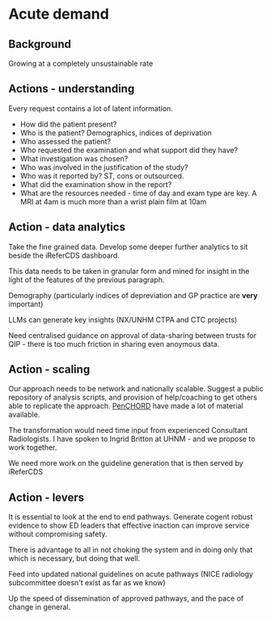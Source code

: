# Acute demand

## Background

Growing at a completely unsustainable rate

##  Actions - understanding

Every request contains a lot of latent information.
* How did the patient present?
* Who is the patient?  Demographics, indices of deprivation
* Who assessed the patient?
* Who requested the examination and what support did they have?
* What investigation was chosen?
* Who was involved in the justification of the study?
* Who was it reported by? ST, cons or outsourced.
* What did the examination show in the report?
* What are the resources needed - time of day and exam type are key.  A MRI at 4am is much more than a wrist plain film at 10am


## Action - data analytics

Take the fine grained data.  Develop some deeper further analytics to sit beside the iReferCDS dashboard.

This data needs to be taken in granular form and mined for insight in the light of the features of the previous paragraph.

Demography (particularly indices of depreviation and GP practice are **very** important)

LLMs can generate key insights (NX/UNHM CTPA and CTC projects)

Need centralised guidance on approval of data-sharing between trusts for QIP - there is too much friction in sharing even anoymous data.

## Action - scaling

Our approach needs to be network and nationally scalable.  Suggest a public repository of analysis scripts, and provision of help/coaching to get others able to replicate the approach.  [PenCHORD](https://arc-swp.nihr.ac.uk/research-and-implementation/research-teams/penchord/) have made a lot of material available.

The transformation would need time input from experienced Consultant Radiologists.  I have spoken to Ingrid Britton at UHNM - and we propose to work together.

We need more work on the guideline generation that is then served by iReferCDS

## Action - levers

It is essential to look at the end to end pathways.  Generate cogent robust evidence to show ED leaders that effective inaction can improve service without compromising safety.

There is advantage to all in not choking the system and in doing only that which is necessary, but doing that well.

Feed into updated national guidelines on acute pathways (NICE radiology subcommittee doesn't exist as far as we know)

Up the speed of dissemination of approved pathways, and the pace of change in general.



